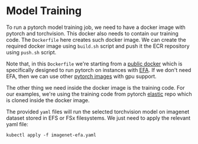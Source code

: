 # Model Training

To run a pytorch model training job, we need to have a docker image with pytorch and torchvision. This docker also needs to contain our training code. The `Dockerfile` here creates such docker image. We can create the required docker image using `build.sh` script and push it the ECR repository using `push.sh` script.

Note that, in this `Dockerfile` we're starting from a [public docker](https://gallery.ecr.aws/w6p6i9i7/aws-efa-nccl-rdma) which is specifically designed to run pytorch on instances with [EFA](https://aws.amazon.com/hpc/efa/). If we don't need EFA, then we can use other [pytorch images](https://hub.docker.com/r/pytorch/pytorch) with gpu support.

The other thing we need inside the docker image is the training code. For our examples, we're using the training code from pytorch [elastic](https://github.com/pytorch/elastic) repo which is cloned inside the docker image.

The provided `yaml` files will run the selected torchvision model on imagenet dataset stored in EFS or FSx filesystems. We just need to apply the relevant yaml file:

`kubectl apply -f imagenet-efa.yaml`
